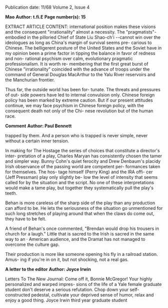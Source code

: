 Publication date: 11/68
Volume 2, Issue 4

**Mao**
**Author: t.fi.E**
**Page number(s): 15**

EXTRACT ARTICLE CONTENT:
international position makes these visions 
and the consequent "irrationality" almost a 
necessity. The "pragmatists"-embodied 
in the pilloried Chief of State Liu Shao-ch'i 
--cannot win over the ideologues as long 
as China's margin of survival seems pre-
carious to Chinese. The belligerent posture 
of the United States and the Soviet have in 
my opinion been a prime factor in tipping 
the balance in favor of redness and non-
rational psychism over calm, evolutionary 
pragmatic professionalism. It is worth re-
membering that the first great burst of 
Chinese "irrationality" coincided with the 
advance of troops under the command of 
General Douglas MacArthur to the Yalu 
River reservoirs and the Manchurian 
frontier. 

Thus far, the outside world has been for-
tunate. The threats and pressures of out-
side powers have led to internal convulsion 
only. Chinese foreign policy has been 
marked by extreme caution. But if our 
present attitudes continue, we may face 
psychism in Chinese foreign policy, with 
the consequent death not only of the Chi-
nese revolution but of the human race.


**Comment**
**Author: Paul Bennett**

trapped by them. And a person who is 
trapped is never simple, never without a 
certain inner tension. 

In making for The Hostage the series of 
choices that constitute a director's inter-
pretation of a play, Charles Maryan has 
consistently chosen the tamer and simpler 
way. Bunny Cohn's quiet ferocity and 
Drew Denbaum's placidy Irish observance 
of the passing world are competent per-
formances taken for themselves. The hos-
tage himself (Perry King) and the IRA offi-
cer (Jeff Pressman) play only slightly be-
low the level of intensity that seems called 
for by the situation and the script. No one 
of these interpretations would make a tame 
play, but together they systematically pull 
the play's teeth. 

Behan is more careless of the sharp 
side of the play than any production can 
afford to be. He lets the seriousness of the 
situation go unmentioned for such long 
stretches of playing around that when the 
claws do come out, they have to be felt. 

A friend of Behan's once commented, 
"Brendan would drop his trousers in 
church for a laugh." Little that is sacred 
to the Irish is sacred in the same way to an 
· American audience, and the Dramat has 
not managed to overcome the culture gap. 

Their production is more like someone 
opening his fly in a railroad station. Amus-
ing if you're in on it, but not shocking, 
not a real gas. 


**A letter to the editor**
**Author: Joyce Irwin**

Letters 
To The New Journal: 
Come off it, Bonnie McGregor! Your 
highly personalized and warped impres-
sions of the life of a Yale female graduate 
student don't deserve a serious refutation. 
Chop down your self-constructed pedestal, 
cultivate your deprived sense of humor, 
relax and enjoy a good thing. 
Joyce Irwin 
third year graduate student
